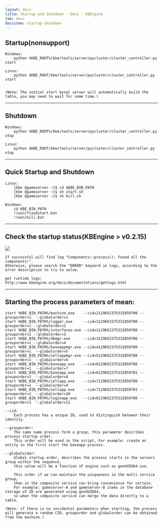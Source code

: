 ```yaml
---
layout: docs
title: Startup and Shutdown · Docs · KBEngine
tab: docs
docsitem: startup-shutdown
---
```


Startup(nonsupport)
-------------------

	Windows:
		python %KBE_ROOT%/kbe/tools/server/pycluster/cluster_controller.py start

	Linux:
		python $KBE_ROOT/kbe/tools/server/pycluster/cluster_controller.py start


	(Note: The initial start mysql server will automatically build the table, you may need to wait for some time.)


- - -


Shutdown
-------------------

	Windows:
		python %KBE_ROOT%/kbe/tools/server/pycluster/cluster_controller.py stop

	Linux:
		python $KBE_ROOT/kbe/tools/server/pycluster/cluster_controller.py stop


- - -


Quick Startup and Shutdown
-------------------

	Linux:
		[kbe @gameserver ~]$ cd $KBE_BIN_PATH
		[kbe @gameserver ~]$ sh start.sh
		[kbe @gameserver ~]$ sh kill.sh

	Windows:
		cd KBE_BIN_PATH
		!(win)fixedstart.bat
		!(win)kill.bat


- - -


Check the startup status(KBEngine > v0.2.15)
-------------------

<img class="screenshots-img" src="{{ site.baseurl }}/assets/img/screenshots/startup_status.png">

	If successful will find log "Components::process(): Found all the components!".
	Otherwise, please search the "ERROR" keyword in logs, according to the error description to try to solve.

	get runtime logs: http://www.kbengine.org/docs/documentations/getlogs.html


- - -


Starting the process parameters of mean:
-------------------

	start %KBE_BIN_PATH%/machine.exe	--cid=2129652375332859700 --grouporder=1  --globalorder=1
	start %KBE_BIN_PATH%/logger.exe		--cid=1129653375331859700 --grouporder=1 --globalorder=2
	start %KBE_BIN_PATH%/interfaces.exe	--cid=1129652375332859700 --grouporder=1 --globalorder=3
	start %KBE_BIN_PATH%/dbmgr.exe		--cid=3129652375332859700 --grouporder=1 --globalorder=4
	start %KBE_BIN_PATH%/baseappmgr.exe	--cid=4129652375332859700 --grouporder=1  --globalorder=5
	start %KBE_BIN_PATH%/cellappmgr.exe	--cid=5129652375332859700 --grouporder=1  --globalorder=6
	start %KBE_BIN_PATH%/baseapp.exe	--cid=6129652375332859700 --grouporder=1  --globalorder=7
	start %KBE_BIN_PATH%/baseapp.exe	--cid=6129652375332859701 --grouporder=2  --globalorder=8
	start %KBE_BIN_PATH%/cellapp.exe	--cid=7129652375332859700 --grouporder=1  --globalorder=9
	start %KBE_BIN_PATH%/cellapp.exe	--cid=7129652375332859701 --grouporder=2  --globalorder=10
	start %KBE_BIN_PATH%/loginapp.exe	--cid=8129652375332859700 --grouporder=1  --globalorder=11

	--cid:
		Each process has a unique ID, used to distinguish between their identity.

	--grouporder:
		The same name process form a group, this parameter describes process startup order.
		This order will be used in the script, For example: create an entity in the first start the baseapp process.

	--globalorder:
		Global startup order, describes the process starts in the servers group within the sequence, 
		this value will be a function of engine such as genUUID64 use.

		This order if we can maintain the uniqueness in the multi service group, 
		then in the composite service can bring convenience for certain.
		For example: gameserver-A and gameserver-B items in the database storage of ID are generated using genUUID64, 
		so when the composite service can merge the data directly to a table.

	(Note: if there is no incidental parameters when starting, the process will generate a random CID, grouporder and globalorder can be obtained from the machine.)